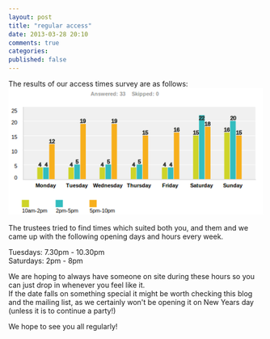 ```yaml
---
layout: post
title: "regular access"
date: 2013-03-28 20:10
comments: true
categories: 
published: false
---
```

The results of our access times survey are as follows:
<img src="/images/2013-03-access-times-survey-results.png" />

The trustees tried to find times which suited both you, and them and we came up with the following opening days and hours every week.

Tuesdays: 7.30pm - 10.30pm   
Saturdays: 2pm - 8pm

We are hoping to always have someone on site during these hours so you can just drop in whenever you feel like it.  
If the date falls on something special it might be worth checking this blog and the mailing list, as we certainly won't be opening it on New Years day (unless it is to continue a party!)

We hope to see you all regularly!
